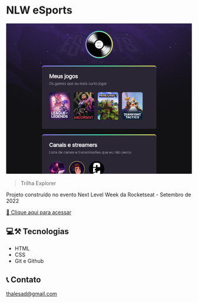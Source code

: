 # NLW eSports 

![preview](./.github/preview.png)

> Trilha Explorer

Projeto construído no evento Next Level Week da Rocketseat - Setembro de 2022

[🔗 Clique aqui para acessar](https://thalesad.github.io/nlw-esports-explorer-test)

## 💻️⚒️ Tecnologias

- HTML
- CSS
- Git e Github

## 📞 Contato

thalesad@gmail.com